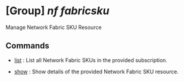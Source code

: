 # [Group] _nf fabricsku_

Manage Network Fabric SKU Resource

## Commands

- [list](/Commands/nf/fabricsku/_list.md)
: List all Network Fabric SKUs in the provided subscription.

- [show](/Commands/nf/fabricsku/_show.md)
: Show details of the provided Network Fabric SKU resource.
